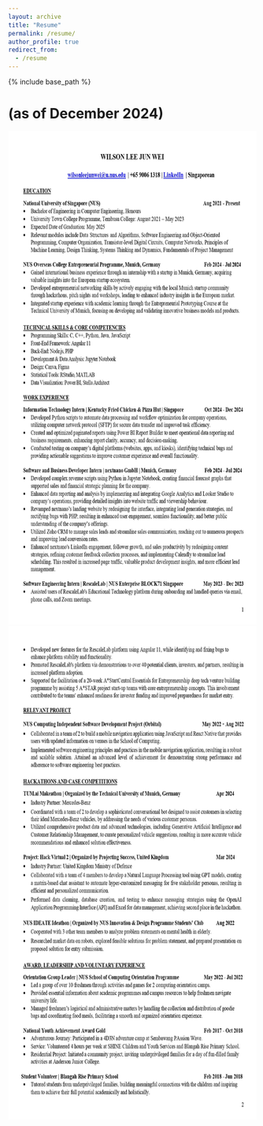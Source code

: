 ```yaml
---
layout: archive
title: "Resume"
permalink: /resume/
author_profile: true
redirect_from:
  - /resume
---
```


{% include base_path %}

# (as of December 2024)

<img src="/images/Wilson_Dec24_Resume1.jpg" height="1000px" width="800px">
<img src="/images/Wilson_Dec24_Resume2.jpg" height="1000px" width="800px">
